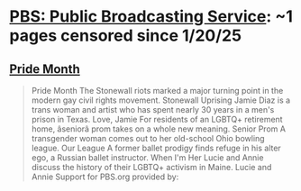 



# [PBS: Public Broadcasting Service](pbs.org): ~1 pages censored since 1/20/25

## [Pride Month](https://www.pbs.org/collections/pride-month/)


> Pride Month The Stonewall riots marked a major turning point in the modern gay civil rights movement. Stonewall Uprising Jamie Diaz is a trans woman and artist who has spent nearly 30 years in a men's prison in Texas. Love, Jamie For residents of an LGBTQ+ retirement home, âseniorâ prom takes on a whole new meaning. Senior Prom A transgender woman comes out to her old-school Ohio bowling league. Our League A former ballet prodigy finds refuge in his alter ego, a Russian ballet instructor. When I'm Her Lucie and Annie discuss the history of their LGBTQ+ activism in Maine. Lucie and Annie Support for PBS.org provided by: